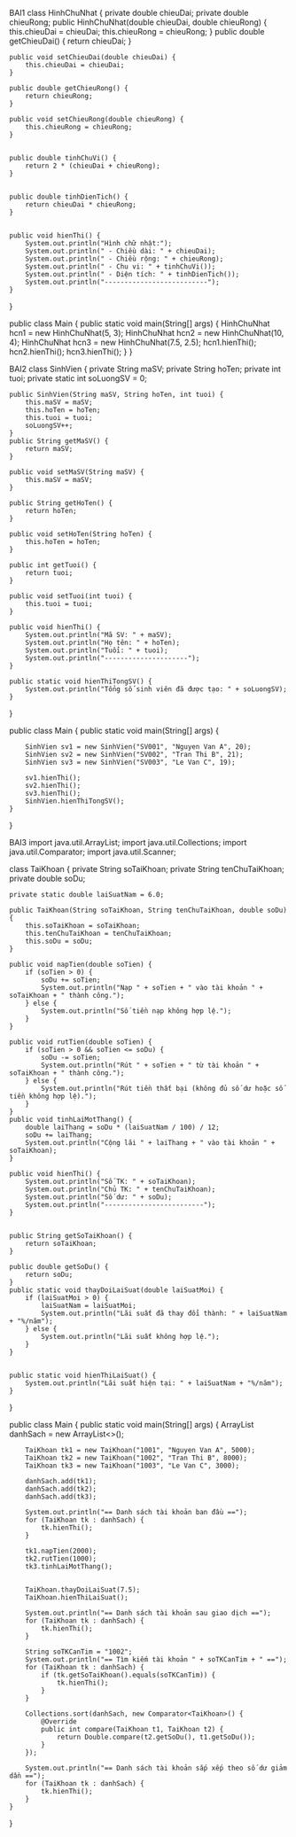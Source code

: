 BAI1
class HinhChuNhat {
    private double chieuDai;
    private double chieuRong;
    public HinhChuNhat(double chieuDai, double chieuRong) {
        this.chieuDai = chieuDai;
        this.chieuRong = chieuRong;
    }
    public double getChieuDai() {
        return chieuDai;
    }

    public void setChieuDai(double chieuDai) {
        this.chieuDai = chieuDai;
    }

    public double getChieuRong() {
        return chieuRong;
    }

    public void setChieuRong(double chieuRong) {
        this.chieuRong = chieuRong;
    }

  
    public double tinhChuVi() {
        return 2 * (chieuDai + chieuRong);
    }

    
    public double tinhDienTich() {
        return chieuDai * chieuRong;
    }


    public void hienThi() {
        System.out.println("Hình chữ nhật:");
        System.out.println(" - Chiều dài: " + chieuDai);
        System.out.println(" - Chiều rộng: " + chieuRong);
        System.out.println(" - Chu vi: " + tinhChuVi());
        System.out.println(" - Diện tích: " + tinhDienTich());
        System.out.println("--------------------------");
    }
}

public class Main {
    public static void main(String[] args) {
        HinhChuNhat hcn1 = new HinhChuNhat(5, 3);
        HinhChuNhat hcn2 = new HinhChuNhat(10, 4);
        HinhChuNhat hcn3 = new HinhChuNhat(7.5, 2.5);
        hcn1.hienThi();
        hcn2.hienThi();
        hcn3.hienThi();
    }
}




BAI2
class SinhVien {
    private String maSV;
    private String hoTen;
    private int tuoi;
    private static int soLuongSV = 0;

    public SinhVien(String maSV, String hoTen, int tuoi) {
        this.maSV = maSV;
        this.hoTen = hoTen;
        this.tuoi = tuoi;
        soLuongSV++; 
    }
    public String getMaSV() {
        return maSV;
    }

    public void setMaSV(String maSV) {
        this.maSV = maSV;
    }

    public String getHoTen() {
        return hoTen;
    }

    public void setHoTen(String hoTen) {
        this.hoTen = hoTen;
    }

    public int getTuoi() {
        return tuoi;
    }

    public void setTuoi(int tuoi) {
        this.tuoi = tuoi;
    }

    public void hienThi() {
        System.out.println("Mã SV: " + maSV);
        System.out.println("Họ tên: " + hoTen);
        System.out.println("Tuổi: " + tuoi);
        System.out.println("---------------------");
    }

    public static void hienThiTongSV() {
        System.out.println("Tổng số sinh viên đã được tạo: " + soLuongSV);
    }
}

public class Main {
    public static void main(String[] args) {
  
        SinhVien sv1 = new SinhVien("SV001", "Nguyen Van A", 20);
        SinhVien sv2 = new SinhVien("SV002", "Tran Thi B", 21);
        SinhVien sv3 = new SinhVien("SV003", "Le Van C", 19);

        sv1.hienThi();
        sv2.hienThi();
        sv3.hienThi();
        SinhVien.hienThiTongSV();
    }
}





BAI3
import java.util.ArrayList;
import java.util.Collections;
import java.util.Comparator;
import java.util.Scanner;

class TaiKhoan {
    private String soTaiKhoan;
    private String tenChuTaiKhoan;
    private double soDu;

    private static double laiSuatNam = 6.0;

    public TaiKhoan(String soTaiKhoan, String tenChuTaiKhoan, double soDu) {
        this.soTaiKhoan = soTaiKhoan;
        this.tenChuTaiKhoan = tenChuTaiKhoan;
        this.soDu = soDu;
    }

    public void napTien(double soTien) {
        if (soTien > 0) {
            soDu += soTien;
            System.out.println("Nạp " + soTien + " vào tài khoản " + soTaiKhoan + " thành công.");
        } else {
            System.out.println("Số tiền nạp không hợp lệ.");
        }
    }

    public void rutTien(double soTien) {
        if (soTien > 0 && soTien <= soDu) {
            soDu -= soTien;
            System.out.println("Rút " + soTien + " từ tài khoản " + soTaiKhoan + " thành công.");
        } else {
            System.out.println("Rút tiền thất bại (không đủ số dư hoặc số tiền không hợp lệ).");
        }
    }
    public void tinhLaiMotThang() {
        double laiThang = soDu * (laiSuatNam / 100) / 12;
        soDu += laiThang;
        System.out.println("Cộng lãi " + laiThang + " vào tài khoản " + soTaiKhoan);
    }

    public void hienThi() {
        System.out.println("Số TK: " + soTaiKhoan);
        System.out.println("Chủ TK: " + tenChuTaiKhoan);
        System.out.println("Số dư: " + soDu);
        System.out.println("-------------------------");
    }

  
    public String getSoTaiKhoan() {
        return soTaiKhoan;
    }

    public double getSoDu() {
        return soDu;
    }
    public static void thayDoiLaiSuat(double laiSuatMoi) {
        if (laiSuatMoi > 0) {
            laiSuatNam = laiSuatMoi;
            System.out.println("Lãi suất đã thay đổi thành: " + laiSuatNam + "%/năm");
        } else {
            System.out.println("Lãi suất không hợp lệ.");
        }
    }

 
    public static void hienThiLaiSuat() {
        System.out.println("Lãi suất hiện tại: " + laiSuatNam + "%/năm");
    }
}

public class Main {
    public static void main(String[] args) {
        ArrayList<TaiKhoan> danhSach = new ArrayList<>();

        TaiKhoan tk1 = new TaiKhoan("1001", "Nguyen Van A", 5000);
        TaiKhoan tk2 = new TaiKhoan("1002", "Tran Thi B", 8000);
        TaiKhoan tk3 = new TaiKhoan("1003", "Le Van C", 3000);

        danhSach.add(tk1);
        danhSach.add(tk2);
        danhSach.add(tk3);

        System.out.println("== Danh sách tài khoản ban đầu ==");
        for (TaiKhoan tk : danhSach) {
            tk.hienThi();
        }

        tk1.napTien(2000);
        tk2.rutTien(1000);
        tk3.tinhLaiMotThang();


        TaiKhoan.thayDoiLaiSuat(7.5);
        TaiKhoan.hienThiLaiSuat();

        System.out.println("== Danh sách tài khoản sau giao dịch ==");
        for (TaiKhoan tk : danhSach) {
            tk.hienThi();
        }

        String soTKCanTim = "1002";
        System.out.println("== Tìm kiếm tài khoản " + soTKCanTim + " ==");
        for (TaiKhoan tk : danhSach) {
            if (tk.getSoTaiKhoan().equals(soTKCanTim)) {
                tk.hienThi();
            }
        }

        Collections.sort(danhSach, new Comparator<TaiKhoan>() {
            @Override
            public int compare(TaiKhoan t1, TaiKhoan t2) {
                return Double.compare(t2.getSoDu(), t1.getSoDu());
            }
        });

        System.out.println("== Danh sách tài khoản sắp xếp theo số dư giảm dần ==");
        for (TaiKhoan tk : danhSach) {
            tk.hienThi();
        }
    }
}
